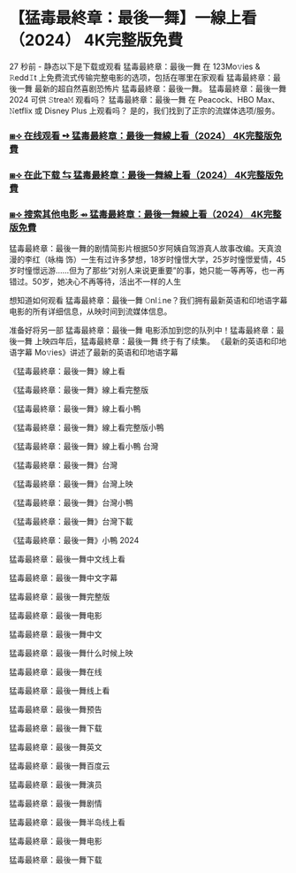 # 【猛毒最終章：最後一舞】一線上看（2024） 4K完整版免費

27 秒前 - 静态以下是下载或观看 猛毒最終章：最後一舞 在 123Mo𝚟ies & 𝚁edd𝙸t 上免费流式传输完整电影的选项，包括在哪里在家观看 猛毒最終章：最後一舞 最新的超自然喜剧恐怖片 猛毒最終章：最後一舞。 猛毒最終章：最後一舞 2024 可供 𝚂trea𝙼 观看吗？ 猛毒最終章：最後一舞 在 Peacock、HBO Max、𝙽etflix 或 Disney Plus 上观看吗？ 是的，我们找到了正宗的流媒体选项/服务。

<h3><a href="https://t.co/X5prOJoJ4W">⧆⟢ 在线观看 ➺ 猛毒最終章：最後一舞線上看（2024） 4K完整版免費</a></h3>

<h3><a href="https://t.co/X5prOJoJ4W">⧆⟢ 在此下载 ⇆ 猛毒最終章：最後一舞線上看（2024） 4K完整版免費</a></h3>

<h3><a href="https://t.co/X5prOJoJ4W">⧆⟢ 搜索其他电影 ⇴ 猛毒最終章：最後一舞線上看（2024） 4K完整版免費</a></h3>

猛毒最終章：最後一舞的剧情简影片根据50岁阿姨自驾游真人故事改编。天真浪漫的李红（咏梅 饰）一生有过许多梦想，18岁时憧憬大学，25岁时憧憬爱情，45岁时憧憬远游……但为了那些“对别人来说更重要”的事，她只能一等再等，也一再错过。50岁，她决心不再等待，活出不一样的人生

想知道如何观看 猛毒最終章：最後一舞 𝙾nl𝚒ne？我们拥有最新英语和印地语字幕电影的所有详细信息，从映时间到流媒体信息。

准备好将另一部 猛毒最終章：最後一舞 电影添加到您的队列中！猛毒最終章：最後一舞 上映四年后，猛毒最終章：最後一舞 终于有了续集。 《最新的英语和印地语字幕 Mo𝚟ies》讲述了最新的英语和印地语字幕

《猛毒最終章：最後一舞》線上看

《猛毒最終章：最後一舞》線上看完整版

《猛毒最終章：最後一舞》線上看小鴨

《猛毒最終章：最後一舞》線上看完整版小鴨

《猛毒最終章：最後一舞》線上看小鴨 台灣

《猛毒最終章：最後一舞》台灣

《猛毒最終章：最後一舞》台灣上映

《猛毒最終章：最後一舞》台灣小鴨

《猛毒最終章：最後一舞》台灣下載

《猛毒最終章：最後一舞》小鴨 2024

猛毒最終章：最後一舞中文线上看

猛毒最終章：最後一舞中文字幕

猛毒最終章：最後一舞完整版

猛毒最終章：最後一舞电影

猛毒最終章：最後一舞中文

猛毒最終章：最後一舞什么时候上映

猛毒最終章：最後一舞在线

猛毒最終章：最後一舞线上看

猛毒最終章：最後一舞预告

猛毒最終章：最後一舞下载

猛毒最終章：最後一舞英文

猛毒最終章：最後一舞百度云

猛毒最終章：最後一舞演员

猛毒最終章：最後一舞剧情

猛毒最終章：最後一舞半岛线上看

猛毒最終章：最後一舞电影

猛毒最終章：最後一舞下载

